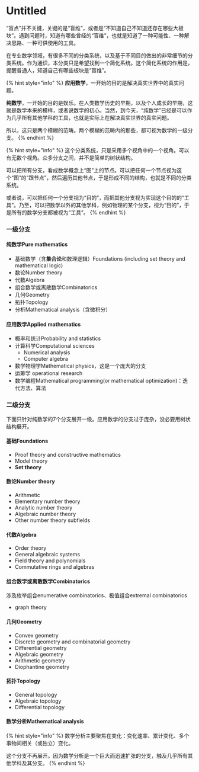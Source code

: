 # Untitled

“盲点”并不关键，关键的是“盲维”，或者是“不知道自己不知道还存在哪些大板块”。遇到问题时，知道有哪些曾经的“盲维”，也就是知道了一种可能性、一种解决思路、一种可供使用的工具。

在专业数学领域，有很多不同的分类系统，以及基于不同目的做出的非常细节的分类系统。作为通识，本分类只是希望找到一个简化系统。这个简化系统的作用是，提醒普通人，知道自己有哪些板块是“盲维”。

{% hint style="info" %}
**应用数学**，一开始的目的是解决真实世界中的真实问题。

**纯数学**，一开始的目的是娱乐。在人类数学历史的早期，以及个人成长的早期，这就是数学本来的模样，或者说数学的初心。当然，到今天，“纯数学”已经是可以作为几乎所有其他学科的工具，也就是实际上在解决真实世界的真实问题。

所以，这只是两个模糊的范畴。两个模糊的范畴内的那些，都可视为数学的一级分支。
{% endhint %}

{% hint style="info" %}
这个分类系统，只是采用多个视角中的一个视角。可以有无数个视角。众多分支之间，并不是简单的树状结构。

可以把所有分支，看成数学概念上“图”上的节点。可以把任何一个节点视为这个“图”的“跟节点”，然后遍历其他节点，于是形成不同的结构，也就是不同的分类系统。

或者说，可以把任何一个分支视为“目的”，而把其他分支视为实现这个目的的“工具”。乃至，可以把数学以外的其他学科，例如物理的某个分支，视为“目的”，于是所有的数学分支都被视为“工具”。
{% endhint %}

### 一级分支

#### 纯数学Pure mathematics

* 基础数学（含**集合论**和数理逻辑）Foundations \(including set theory and mathematical logic\)
* 数论Number theory
* 代数Algebra
* 组合数学或离散数学Combinatorics
* 几何Geometry
* 拓扑Topology
* 分析Mathematical analysis（含微积分）

#### 应用数学Applied mathematics

* 概率和统计Probability and statistics
* 计算科学Computational sciences
  * Numerical analysis
  * Computer algebra
* 数学物理学Mathematical physics，这是一个庞大的分支
* 运筹学 operational research
* 数学编程Mathematical programming\(or mathematical optimization\)：迭代方法、算法

### 二级分支

下面只针对纯数学的7个分支展开一级。应用数学的分支过于庞杂，没必要用树状结构展开。

#### 基础Foundations

* Proof theory and constructive mathematics
* Model theory
* **Set theory**

#### 数论Number theory

* Arithmetic
* Elementary number theory
* Analytic number theory
* Algebraic number theory
* Other number theory subfields

#### 代数Algebra

* Order theory
* General algebraic systems
* Field theory and polynomials
* Commutative rings and algebras

#### 组合数学或离散数学Combinatorics

涉及枚举组合enumerative combinatorics、极值组合extremal combinatorics

* graph theory

#### 几何Geometry

* Convex geometry
* Discrete geometry and combinatorial geometry
* Differential geometry
* Algebraic geometry
* Arithmetic geometry
* Diophantine geometry

#### 拓扑Topology

* General topology
* Algebraic topology
* Differential topology

#### 数学分析Mathematical analysis

{% hint style="info" %}
数学分析主要聚焦在变化：变化速率、累计变化、多个事物间相关（或独立）变化。

这个分支不再展开。因为数学分析是一个巨大而迅速扩张的分支，触及几乎所有其他学科及其分支。
{% endhint %}





